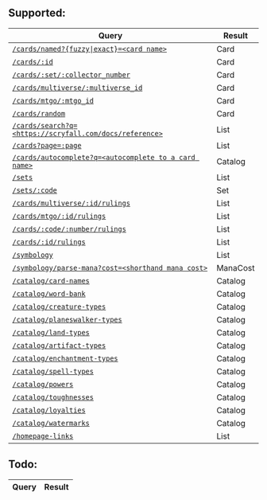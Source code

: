 ## Supported:

| Query | Result |
| --- | --- |
| [`/cards/named?{fuzzy\|exact}=<card name>`](./README.md#cardsbyname-name-string-fuzzy--false-promisecard-) | Card |
| [`/cards/:id`](./README.md#cardsbyid-id-string-promisecard-) | Card |
| [`/cards/:set/:collector_number`](./README.md#cardsbyset-code-string-collectorid-string-promisecard-) | Card |
| [`/cards/multiverse/:multiverse_id`](./README.md#cardsbymultiverseid-id-number-promisecard-) | Card |
| [`/cards/mtgo/:mtgo_id`](./README.md#cardsbymtgoid-id-number-promisecard-) | Card |
| [`/cards/random`](./README.md#cardsrandom-id-number-promisecard-) | Card |
| [`/cards/search?q=<https://scryfall.com/docs/reference>`](./README.md#cardssearch-query-string-magicemittercard-) | List<Card> |
| [`/cards?page=:page`](./README.md#cardsall--magicemittercard-) | List<Card> |
| [`/cards/autocomplete?q=<autocomplete to a card name>`](./README.md#cardsautocompletename-name-string-promisestring-) | Catalog |
| [`/sets`](./README.md#setsall--promiseset-) | List<Set> |
| [`/sets/:code`](./README.md#setsbycode-code-number-promiseset-) | Set |
| [`/cards/multiverse/:id/rulings`](./README.md#rulingsbymultiverseid-id-number-promiseruling-) | List<Ruling> |
| [`/cards/mtgo/:id/rulings`](./README.md#rulingsbymtgoid-id-number-promiseruling-) | List<Ruling> |
| [`/cards/:code/:number/rulings`](./README.md#rulingsbyset-code-string-collectorid-string-promiseruling-) | List<Ruling> |
| [`/cards/:id/rulings`](./README.md#rulingsbyid-id-string-promiseruling-) | List<Ruling> |
| [`/symbology`](./README.md#symbologyall--promisecardsymbol-) | List<CardSymbol> |
| [`/symbology/parse-mana?cost=<shorthand mana cost>`](./README.md#symbologyparsemana-mana-string-promisemanacost-) | ManaCost |
| [`/catalog/card-names`](./README.md#catalogcardnames--promisestring-) | Catalog |
| [`/catalog/word-bank`](./README.md#catalogwordbank--promisestring-) | Catalog |
| [`/catalog/creature-types`](./README.md#catalogcreaturetypes--promisestring-) | Catalog |
| [`/catalog/planeswalker-types`](./README.md#catalogplaneswalkertypes--promisestring-) | Catalog |
| [`/catalog/land-types`](./README.md#cataloglandtypes--promisestring-) | Catalog |
| [`/catalog/artifact-types`](./README.md#catalogartifacttypes--promisestring-) | Catalog |
| [`/catalog/enchantment-types`](./README.md#catalogenchantmenttypes--promisestring-) | Catalog |
| [`/catalog/spell-types`](./README.md#catalogspelltypes--promisestring-) | Catalog |
| [`/catalog/powers`](./README.md#catalogpowers--promisestring-) | Catalog |
| [`/catalog/toughnesses`](./README.md#catalogtoughnesses--promisestring-) | Catalog |
| [`/catalog/loyalties`](./README.md#catalogloyalties--promisestring-) | Catalog |
| [`/catalog/watermarks`](./README.md#catalogwatermarks--promisestring-) | Catalog |
| [`/homepage-links`](./README.md#cataloghomepagelinks--promisestring-) | List<HomepageLink> |


## Todo:

| Query | Result |
| --- | --- |
